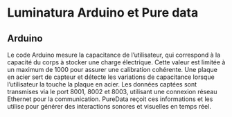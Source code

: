 # Luminatura Arduino et Pure data

## Arduino 

Le code Arduino mesure la capacitance de l’utilisateur, qui correspond à la capacité du corps à stocker une charge électrique. Cette valeur est limitée à un maximum de 1000 pour assurer une calibration cohérente. Une plaque en acier sert de capteur et détecte les variations de capacitance lorsque l’utilisateur la touche la plaque en acier. Les données captées sont transmises via le port 8001, 8002 et 8003, utilisant une connexion réseau Ethernet pour la communication. PureData reçoit ces informations et les utilise pour générer des interactions sonores et visuelles en temps réel.
